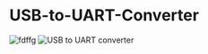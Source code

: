 # USB-to-UART-Converter
![fdffg](https://github.com/yasirueranda/USB-to-UART-Converter/assets/129848234/6c03c4f6-d87a-4581-81e0-a06c1586a887)
![USB to UART converter](https://github.com/yasirueranda/USB-to-UART-Converter/assets/129848234/60cb5599-6f50-4062-a4c8-ee869d75ca39)
